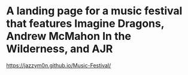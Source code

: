 # A landing page for a music festival that features Imagine Dragons, Andrew McMahon In the Wilderness, and AJR
https://jazzym0n.github.io/Music-Festival/

